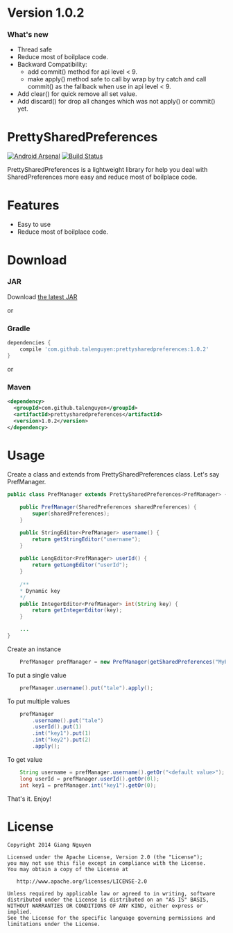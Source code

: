 Version 1.0.2
=============
### What's new
 * Thread safe
 * Reduce most of boilplace code.
 * Backward Compatibility:
	+ add commit() method for api level < 9.
	+ make apply() method safe to call by wrap by try catch and call commit() as the fallback when use in api level < 9.
 * Add clear() for quick remove all set value.
 * Add discard() for drop all changes which was not apply() or commit() yet.

PrettySharedPreferences
=======================
[![Android Arsenal](https://img.shields.io/badge/Android%20Arsenal-PrettySharedPreferences-brightgreen.svg?style=flat)](https://android-arsenal.com/details/1/1118)
[![Build Status](https://travis-ci.org/talenguyen/PrettySharedPreferences.svg?branch=master)](https://travis-ci.org/talenguyen/PrettySharedPreferences)

PrettySharedPreferences is a lightweight library for help you deal with SharedPreferences more easy and reduce most of boilplace code.

Features
========

 * Easy to use
 * Reduce most of boilplace code.

Download
========
### JAR
Download [the latest JAR][1]

or

### Gradle
```groovy
dependencies {
    compile 'com.github.talenguyen:prettysharedpreferences:1.0.2'
}
```

or

### Maven
``` xml
<dependency>
  <groupId>com.github.talenguyen</groupId>
  <artifactId>prettysharedpreferences</artifactId>
  <version>1.0.2</version>
</dependency>
```

Usage
=====

Create a class and extends from PrettySharedPreferences class. Let's say PrefManager.

``` java
public class PrefManager extends PrettySharedPreferences<PrefManager> {

    public PrefManager(SharedPreferences sharedPreferences) {
        super(sharedPreferences);
    }

    public StringEditor<PrefManager> username() {
        return getStringEditor("username");
    }
    
    public LongEditor<PrefManager> userId() {
        return getLongEditor("userId");
    }
    
    /**
    * Dynamic key
    */
    public IntegerEditor<PrefManager> int(String key) {
        return getIntegerEditor(key);
    }

    ...
}

```
Create an instance 
``` java
    PrefManager prefManager = new PrefManager(getSharedPreferences("MyPref", MODE_PRIVATE));
```
To put a single value
``` java
    prefManager.username().put("tale").apply();
```
To put multiple values
``` java
    prefManager
        .username().put("tale")
        .userId().put(1)
        .int("key1").put(1)
        .int("key2").put(2)
        .apply();
```
To get value
``` java
    String username = prefManager.username().getOr("<default value>");
    long userId = prefManager.userId().getOr(0l);
    int key1 = prefManager.int("key1").getOr(0);
```
That's it. Enjoy!

License
=======

    
    Copyright 2014 Giang Nguyen

    Licensed under the Apache License, Version 2.0 (the "License");
    you may not use this file except in compliance with the License.
    You may obtain a copy of the License at

       http://www.apache.org/licenses/LICENSE-2.0

    Unless required by applicable law or agreed to in writing, software
    distributed under the License is distributed on an "AS IS" BASIS,
    WITHOUT WARRANTIES OR CONDITIONS OF ANY KIND, either express or implied.
    See the License for the specific language governing permissions and
    limitations under the License.

[1]: http://search.maven.org/remotecontent?filepath=com/github/talenguyen/prettysharedpreferences/1.0.2/prettysharedpreferences-1.0.2.jar
